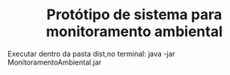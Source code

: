 <h1  align="center"> Protótipo de sistema para monitoramento ambiental </h1>

Executar dentro da pasta dist,no terminal: java -jar MonitoramentoAmbiental.jar
